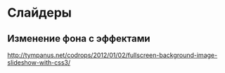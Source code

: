 # Слайдеры

## Изменение фона с эффектами

http://tympanus.net/codrops/2012/01/02/fullscreen-background-image-slideshow-with-css3/
